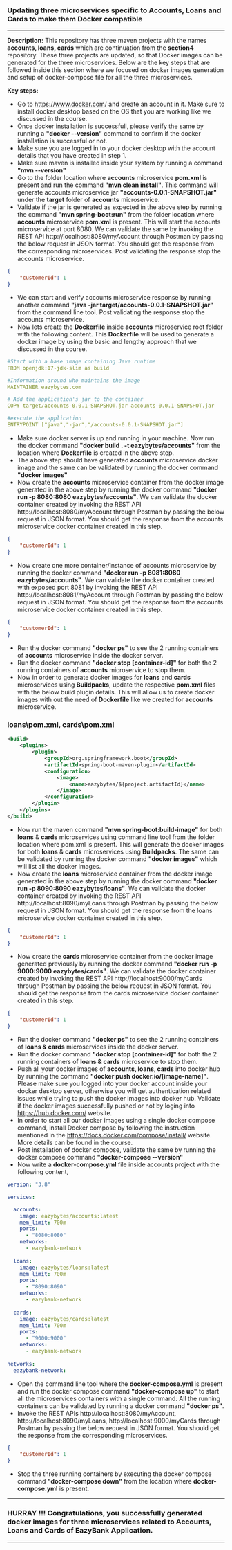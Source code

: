 ### Updating three microservices specific to Accounts, Loans and Cards to make them Docker compatible
---

**Description:** This repository has three maven projects with the names **accounts, loans, cards** which are continuation from the **section4** repository. 
These three projects are updated, so that Docker images can be generated for the three microservices. Below are the key steps that are followed inside this section where we focused on docker images generation and setup of docker-compose file for all the three microservices.

**Key steps:**
- Go to https://www.docker.com/ and create an account in it. Make sure to install docker desktop based on the OS that you are working like we discussed in the course.
- Once docker installation is successfull, please verify the same by running a **"docker --version"** command to confirm if the docker installation is successful or not.
- Make sure you are logged in to your docker desktop with the account details that you have created in step 1.
- Make sure maven is installed inside your system by running a command **"mvn --version"**
- Go to the folder location where **accounts** microservice **pom.xml** is present and run the command **"mvn clean install"**. This command will generate accounts microservice jar **"accounts-0.0.1-SNAPSHOT.jar"** under the **target** folder of **accounts** microservice.
- Validate if the jar is generated as expected in the above step by running the command **"mvn spring-boot:run"** from the folder location where **accounts** microservice **pom.xml** is present. This will start the accounts microservice at port 8080. We can validate the same by invoking the REST API http://localhost:8080/myAccount through Postman by passing the below request in JSON format. You should get the response from the corresponding microservices. Post validating the response stop the accounts microservice.
```json
{
    "customerId": 1
}
```
- We can start and verify accounts microservice response by running another command **"java -jar target/accounts-0.0.1-SNAPSHOT.jar"** from the command line tool. Post validating the response stop the accounts microservice.
- Now lets create the **Dockerfile** inside **accounts** microservice root folder with the following content. This **Dockerfile** will be used to generate a docker image by using the basic and lengthy approach that we discussed in the course.
```yaml
#Start with a base image containing Java runtime
FROM openjdk:17-jdk-slim as build

#Information around who maintains the image
MAINTAINER eazybytes.com

# Add the application's jar to the container
COPY target/accounts-0.0.1-SNAPSHOT.jar accounts-0.0.1-SNAPSHOT.jar

#execute the application
ENTRYPOINT ["java","-jar","/accounts-0.0.1-SNAPSHOT.jar"]
```
- Make sure docker server is up and running in your machine. Now run the docker command **"docker build . -t eazybytes/accounts"** from the location where **Dockerfile** is
  created in the above step. 
- The above step should have generated **accounts** microservice docker image and the same can be validated by running the docker command **"docker images"**
- Now create the **accounts** microservice container from the docker image generated in the above step by running the docker command **"docker run -p 8080:8080 eazybytes/accounts"**. We can validate the docker container created by invoking the REST API http://localhost:8080/myAccount through Postman by passing the below request in JSON format. You should get the response from the accounts microservice docker container created in this step.
```json
{
    "customerId": 1
}
```
- Now create one more container/instance of accounts microservice by running the docker command **"docker run -p 8081:8080 eazybytes/accounts"**. We can validate the docker container created with exposed port 8081 by invoking the REST API http://localhost:8081/myAccount through Postman by passing the below request in JSON format. You should get the response from the accounts microservice docker container created in this step.
```json
{
    "customerId": 1
}
```
- Run the docker command **"docker ps"** to see the 2 running containers of **accounts** microservice inside the docker server.
- Run the docker command **"docker stop [container-id]"** for both the 2 running containers of **accounts** microservice to stop them.
- Now in order to generate docker images for **loans** and **cards** microservices using **Buildpacks**, update the respective **pom.xml** files with the below build plugin       details. This will allow us to create docker images with out the need of **Dockerfile** like we created for **accounts** microservice.

### loans\pom.xml, cards\pom.xml

```xml
<build>
	<plugins>
		<plugin>
			<groupId>org.springframework.boot</groupId>
			<artifactId>spring-boot-maven-plugin</artifactId>
			<configuration>
				<image>
					<name>eazybytes/${project.artifactId}</name>
				</image>
			</configuration>
		</plugin>
	</plugins>
</build>  

```	
-  Now run the maven command **"mvn spring-boot:build-image"** for both **loans** & **cards** microservices using command line tool from the folder location where pom.xml is present. This will generate the docker images for both **loans** & **cards** microservices using **Buildpacks**. The same can be validated by running the docker command **"docker images"** which will list all the docker images.
- Now create the **loans** microservice container from the docker image generated in the above step by running the docker command **"docker run -p 8090:8090 eazybytes/loans"**. We can validate the docker container created by invoking the REST API http://localhost:8090/myLoans through Postman by passing the below request in JSON format. You should get the response from the loans microservice docker container created in this step.
```json
{
    "customerId": 1
}
```
- Now create the **cards** microservice container from the docker image generated previously by running the docker command **"docker run -p 9000:9000 eazybytes/cards"**. We can validate the docker container created by invoking the REST API http://localhost:9000/myCards through Postman by passing the below request in JSON format. You should get the response from the cards microservice docker container created in this step.
```json
{
    "customerId": 1
}
```
- Run the docker command **"docker ps"** to see the 2 running containers of **loans & cards** microservices inside the docker server.
- Run the docker command **"docker stop [container-id]"** for both the 2 running containers of **loans & cards** microservice to stop them.
- Push all your docker images of **accounts, loans, cards** into docker hub by running the command **"docker push docker.io/[image-name]"**. Please make sure you logged into 
  your docker account inside your docker desktop server, otherwise you will get authentication related issues while trying to push the docker images into docker hub. Validate
  if the docker images successfully pushed or not by loging into https://hub.docker.com/ website.
- In order to start all our docker images using a single docker compose command, install Docker compose by following the instruction mentioned in the https://docs.docker.com/compose/install/ website. More details can be found in the course.
- Post installation of docker compose, validate the same by running the docker compose command **"docker-compose --version"**
- Now write a **docker-compose.yml** file inside accounts project with the following content,
```yaml
version: "3.8"

services:

  accounts:
    image: eazybytes/accounts:latest
    mem_limit: 700m
    ports:
      - "8080:8080"
    networks:
      - eazybank-network
    
  loans:
    image: eazybytes/loans:latest
    mem_limit: 700m
    ports:
      - "8090:8090"
    networks:
      - eazybank-network
    
  cards:
    image: eazybytes/cards:latest
    mem_limit: 700m
    ports:
      - "9000:9000"
    networks:
      - eazybank-network
    
networks:
  eazybank-network:
```
-  Open the command line tool where the **docker-compose.yml** is present and run the docker compose command **"docker-compose up"** to start all the microservices containers with a single command. All the running containers can be validated by running a docker command **"docker ps"**.
-  Invoke the REST APIs http://localhost:8080/myAccount, http://localhost:8090/myLoans, http://localhost:9000/myCards through Postman by passing the below request in JSON format. You should get the response from the corresponding microservices.
```json
{
    "customerId": 1
}
```
-  Stop the three running containers by executing the docker compose command **"docker-compose down"** from the location where **docker-compose.yml** is present.
---
### HURRAY !!! Congratulations, you successfully generated docker images for three microservices related to Accounts, Loans and Cards of EazyBank Application.
---
